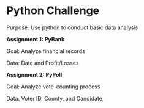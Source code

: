 # Python Challenge
Purpose: Use python to conduct basic data analysis 

<b> Assignment 1: PyBank </b>

Goal: Analyze financial records

Data: Date and Profit/Losses

<b> Assignment 2: PyPoll </b>

Goal: Analyze vote-counting process

Data: Voter ID, County, and Candidate
